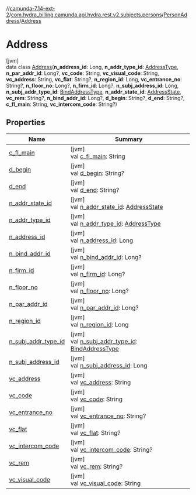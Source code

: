 //[camunda-7.14-ext-2](../../../../index.md)/[com.hydra_billing.camunda.api.hydra.rest.v2.subjects.persons](../../index.md)/[PersonAddress](../index.md)/[Address](index.md)

# Address

[jvm]\
data class [Address](index.md)(**n_address_id**: Long, **n_addr_type_id**: [AddressType](../../../com.hydra_billing.camunda.api.hydra.common_types/-address-type/index.md), **n_par_addr_id**: Long?, **vc_code**: String, **vc_visual_code**: String, **vc_address**: String, **vc_flat**: String?, **n_region_id**: Long, **vc_entrance_no**: String?, **n_floor_no**: Long?, **n_firm_id**: Long?, **n_subj_address_id**: Long, **n_subj_addr_type_id**: [BindAddressType](../../../com.hydra_billing.camunda.api.hydra.common_types/-bind-address-type/index.md), **n_addr_state_id**: [AddressState](../../../com.hydra_billing.camunda.api.hydra.common_types/-address-state/index.md), **vc_rem**: String?, **n_bind_addr_id**: Long?, **d_begin**: String?, **d_end**: String?, **c_fl_main**: String, **vc_intercom_code**: String?)

## Properties

| Name | Summary |
|---|---|
| [c_fl_main](c_fl_main.md) | [jvm]<br>val [c_fl_main](c_fl_main.md): String |
| [d_begin](d_begin.md) | [jvm]<br>val [d_begin](d_begin.md): String? |
| [d_end](d_end.md) | [jvm]<br>val [d_end](d_end.md): String? |
| [n_addr_state_id](n_addr_state_id.md) | [jvm]<br>val [n_addr_state_id](n_addr_state_id.md): [AddressState](../../../com.hydra_billing.camunda.api.hydra.common_types/-address-state/index.md) |
| [n_addr_type_id](n_addr_type_id.md) | [jvm]<br>val [n_addr_type_id](n_addr_type_id.md): [AddressType](../../../com.hydra_billing.camunda.api.hydra.common_types/-address-type/index.md) |
| [n_address_id](n_address_id.md) | [jvm]<br>val [n_address_id](n_address_id.md): Long |
| [n_bind_addr_id](n_bind_addr_id.md) | [jvm]<br>val [n_bind_addr_id](n_bind_addr_id.md): Long? |
| [n_firm_id](n_firm_id.md) | [jvm]<br>val [n_firm_id](n_firm_id.md): Long? |
| [n_floor_no](n_floor_no.md) | [jvm]<br>val [n_floor_no](n_floor_no.md): Long? |
| [n_par_addr_id](n_par_addr_id.md) | [jvm]<br>val [n_par_addr_id](n_par_addr_id.md): Long? |
| [n_region_id](n_region_id.md) | [jvm]<br>val [n_region_id](n_region_id.md): Long |
| [n_subj_addr_type_id](n_subj_addr_type_id.md) | [jvm]<br>val [n_subj_addr_type_id](n_subj_addr_type_id.md): [BindAddressType](../../../com.hydra_billing.camunda.api.hydra.common_types/-bind-address-type/index.md) |
| [n_subj_address_id](n_subj_address_id.md) | [jvm]<br>val [n_subj_address_id](n_subj_address_id.md): Long |
| [vc_address](vc_address.md) | [jvm]<br>val [vc_address](vc_address.md): String |
| [vc_code](vc_code.md) | [jvm]<br>val [vc_code](vc_code.md): String |
| [vc_entrance_no](vc_entrance_no.md) | [jvm]<br>val [vc_entrance_no](vc_entrance_no.md): String? |
| [vc_flat](vc_flat.md) | [jvm]<br>val [vc_flat](vc_flat.md): String? |
| [vc_intercom_code](vc_intercom_code.md) | [jvm]<br>val [vc_intercom_code](vc_intercom_code.md): String? |
| [vc_rem](vc_rem.md) | [jvm]<br>val [vc_rem](vc_rem.md): String? |
| [vc_visual_code](vc_visual_code.md) | [jvm]<br>val [vc_visual_code](vc_visual_code.md): String |
